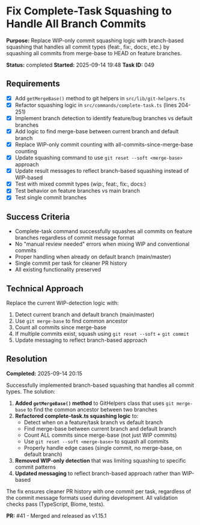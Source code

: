 # Fix Complete-Task Squashing to Handle All Branch Commits

**Purpose:** Replace WIP-only commit squashing logic with branch-based squashing that handles all commit types (feat:, fix:, docs:, etc.) by squashing all commits from merge-base to HEAD on feature branches.

**Status:** completed
**Started:** 2025-09-14 19:48
**Task ID:** 049

## Requirements
- [x] Add `getMergeBase()` method to git helpers in `src/lib/git-helpers.ts`
- [x] Refactor squashing logic in `src/commands/complete-task.ts` (lines 204-251)
- [x] Implement branch detection to identify feature/bug branches vs default branches
- [x] Add logic to find merge-base between current branch and default branch
- [x] Replace WIP-only commit counting with all-commits-since-merge-base counting
- [x] Update squashing command to use `git reset --soft <merge-base>` approach
- [x] Update result messages to reflect branch-based squashing instead of WIP-based
- [x] Test with mixed commit types (wip:, feat:, fix:, docs:)
- [x] Test behavior on feature branches vs main branch
- [x] Test single commit branches

## Success Criteria
- Complete-task command successfully squashes all commits on feature branches regardless of commit message format
- No "manual review needed" errors when mixing WIP and conventional commits
- Proper handling when already on default branch (main/master)
- Single commit per task for cleaner PR history
- All existing functionality preserved

## Technical Approach
Replace the current WIP-detection logic with:
1. Detect current branch and default branch (main/master)
2. Use `git merge-base` to find common ancestor
3. Count all commits since merge-base
4. If multiple commits exist, squash using `git reset --soft` + `git commit`
5. Update messaging to reflect branch-based approach

## Resolution

**Completed:** 2025-09-14 20:15

Successfully implemented branch-based squashing that handles all commit types. The solution:

1. **Added `getMergeBase()` method** to GitHelpers class that uses `git merge-base` to find the common ancestor between two branches
2. **Refactored complete-task.ts squashing logic** to:
   - Detect when on a feature/task branch vs default branch
   - Find merge-base between current branch and default branch
   - Count ALL commits since merge-base (not just WIP commits)
   - Use `git reset --soft <merge-base>` to squash all commits
   - Properly handle edge cases (single commit, no merge-base, on default branch)
3. **Removed WIP-only detection** that was limiting squashing to specific commit patterns
4. **Updated messaging** to reflect branch-based approach rather than WIP-based

The fix ensures cleaner PR history with one commit per task, regardless of the commit message formats used during development. All validation checks pass (TypeScript, Biome, tests).

**PR:** #41 - Merged and released as v1.15.1

<!-- github_issue: 40 -->
<!-- github_url: https://github.com/cahaseler/cc-track/issues/40 -->
<!-- issue_branch: 40-fix-complete-task-squashing-to-handle-all-branch-commits -->
